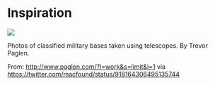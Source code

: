 # Inspiration

![](https://db-feed.s3.amazonaws.com/legacy/103web-1507745169876.jpg)

Photos of classified military bases taken using telescopes. By Trevor Paglen.

From: http://www.paglen.com/?l=work&s=limit&i=1 via https://twitter.com/macfound/status/918164306495135744